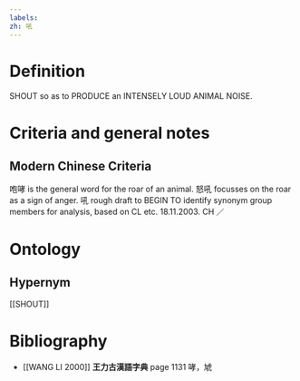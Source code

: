 ```yaml
---
labels: 
zh: 吼
---
```


# Definition
SHOUT so as to PRODUCE an INTENSELY LOUD ANIMAL NOISE.
# Criteria and general notes
## Modern Chinese Criteria
咆哮 is the general word for the roar of an animal.
怒吼 focusses on the roar as a sign of anger.
吼
rough draft to BEGIN TO identify synonym group members for analysis, based on CL etc. 18.11.2003. CH ／
# Ontology

## Hypernym
[[SHOUT]]
# Bibliography
- [[WANG LI 2000]]
**王力古漢語字典** page 1131
哮，虓